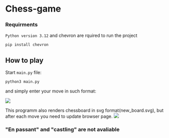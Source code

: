 # Chess-game

### Requirments
```Python version 3.12``` and chevron are rquired to run the project


```pip install chevron```

## How to play
Start ```main.py``` file:

```python3 main.py```

and simply enter your move in such format:

![](docs/terminal_output.png)

This programm also renders chessboard in svg format(new_board.svg), but after each move you need to update browser page.
![](docs/svg_board_example.png)

### "En passant" and "castling" are not avaliable
